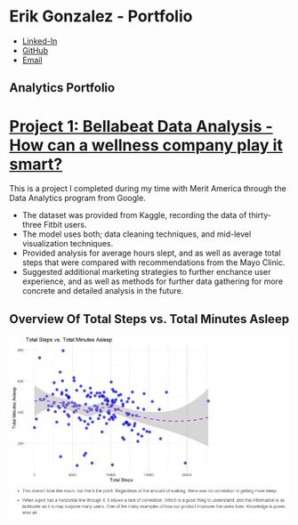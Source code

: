 # Erik Gonzalez - Portfolio

* [Linked-In](https://www.linkedin.com/in/gonzalez-erik/)
* [GitHub](https://github.com/Lummsx)
* [Email](lummsx@gmail.com)

## Analytics Portfolio

# [Project 1: Bellabeat Data Analysis - How can a wellness company play it smart?](https://github.com/Lummsx/EG-Capstone-Project)

This is a project I completed during my time with Merit America through the Data Analytics program from Google.

* The dataset was provided from Kaggle, recording the data of thirty-three Fitbit users.
* The model uses both; data cleaning techniques, and mid-level visualization techniques.
* Provided analysis for average hours slept, and as well as average total steps that were compared with recommendations from the Mayo Clinic.
* Suggested additional marketing strategies to further enchance user experience, and as well as methods for further data gathering for more concrete and detailed analysis in the future.

## Overview Of Total Steps vs. Total Minutes Asleep
![](images/rstudio_J7lhSRsAg4.png)
